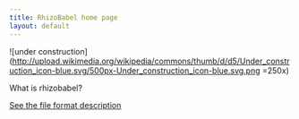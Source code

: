 ```yaml
---
title: RhizoBabel home page
layout: default
---
```



![under construction](http://upload.wikimedia.org/wikipedia/commons/thumb/d/d5/Under_construction_icon-blue.svg/500px-Under_construction_icon-blue.svg.png =250x)


What is rhizobabel?


[See the file format description](format)
